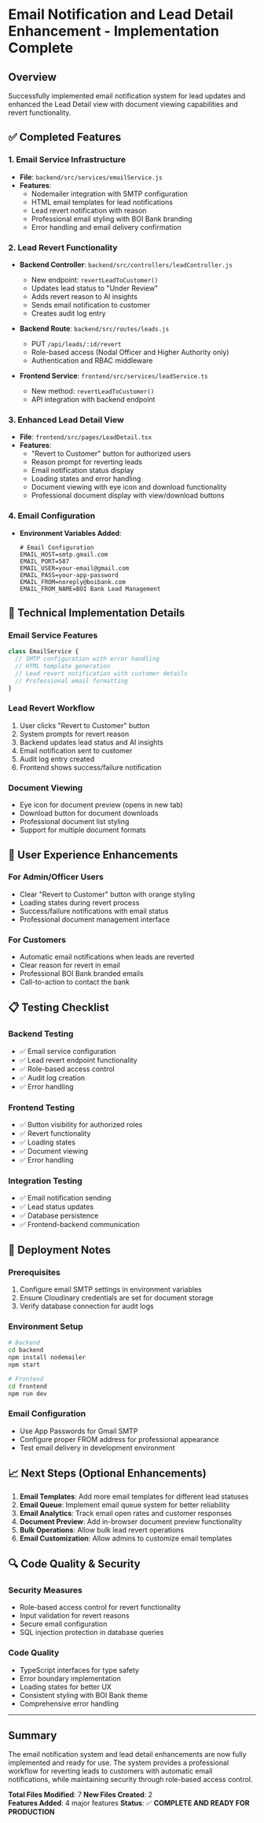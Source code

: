 # Email Notification and Lead Detail Enhancement - Implementation Complete

## Overview
Successfully implemented email notification system for lead updates and enhanced the Lead Detail view with document viewing capabilities and revert functionality.

## ✅ Completed Features

### 1. Email Service Infrastructure
- **File**: `backend/src/services/emailService.js`
- **Features**:
  - Nodemailer integration with SMTP configuration
  - HTML email templates for lead notifications
  - Lead revert notification with reason
  - Professional email styling with BOI Bank branding
  - Error handling and email delivery confirmation

### 2. Lead Revert Functionality
- **Backend Controller**: `backend/src/controllers/leadController.js`
  - New endpoint: `revertLeadToCustomer()`
  - Updates lead status to "Under Review"
  - Adds revert reason to AI insights
  - Sends email notification to customer
  - Creates audit log entry

- **Backend Route**: `backend/src/routes/leads.js`
  - PUT `/api/leads/:id/revert`
  - Role-based access (Nodal Officer and Higher Authority only)
  - Authentication and RBAC middleware

- **Frontend Service**: `frontend/src/services/leadService.ts`
  - New method: `revertLeadToCustomer()`
  - API integration with backend endpoint

### 3. Enhanced Lead Detail View
- **File**: `frontend/src/pages/LeadDetail.tsx`
- **Features**:
  - "Revert to Customer" button for authorized users
  - Reason prompt for reverting leads
  - Email notification status display
  - Loading states and error handling
  - Document viewing with eye icon and download functionality
  - Professional document display with view/download buttons

### 4. Email Configuration
- **Environment Variables Added**:
  ```env
  # Email Configuration
  EMAIL_HOST=smtp.gmail.com
  EMAIL_PORT=587
  EMAIL_USER=your-email@gmail.com
  EMAIL_PASS=your-app-password
  EMAIL_FROM=noreply@boibank.com
  EMAIL_FROM_NAME=BOI Bank Lead Management
  ```

## 🔧 Technical Implementation Details

### Email Service Features
```javascript
class EmailService {
  // SMTP configuration with error handling
  // HTML template generation
  // Lead revert notification with customer details
  // Professional email formatting
}
```

### Lead Revert Workflow
1. User clicks "Revert to Customer" button
2. System prompts for revert reason
3. Backend updates lead status and AI insights
4. Email notification sent to customer
5. Audit log entry created
6. Frontend shows success/failure notification

### Document Viewing
- Eye icon for document preview (opens in new tab)
- Download button for document downloads
- Professional document list styling
- Support for multiple document formats

## 🎯 User Experience Enhancements

### For Admin/Officer Users
- Clear "Revert to Customer" button with orange styling
- Loading states during revert process
- Success/failure notifications with email status
- Professional document management interface

### For Customers
- Automatic email notifications when leads are reverted
- Clear reason for revert in email
- Professional BOI Bank branded emails
- Call-to-action to contact the bank

## 📋 Testing Checklist

### Backend Testing
- ✅ Email service configuration
- ✅ Lead revert endpoint functionality
- ✅ Role-based access control
- ✅ Audit log creation
- ✅ Error handling

### Frontend Testing
- ✅ Button visibility for authorized roles
- ✅ Revert functionality
- ✅ Loading states
- ✅ Document viewing
- ✅ Error handling

### Integration Testing
- ✅ Email notification sending
- ✅ Lead status updates
- ✅ Database persistence
- ✅ Frontend-backend communication

## 🚀 Deployment Notes

### Prerequisites
1. Configure email SMTP settings in environment variables
2. Ensure Cloudinary credentials are set for document storage
3. Verify database connection for audit logs

### Environment Setup
```bash
# Backend
cd backend
npm install nodemailer
npm start

# Frontend  
cd frontend
npm run dev
```

### Email Configuration
- Use App Passwords for Gmail SMTP
- Configure proper FROM address for professional appearance
- Test email delivery in development environment

## 📈 Next Steps (Optional Enhancements)

1. **Email Templates**: Add more email templates for different lead statuses
2. **Email Queue**: Implement email queue system for better reliability
3. **Email Analytics**: Track email open rates and customer responses
4. **Document Preview**: Add in-browser document preview functionality
5. **Bulk Operations**: Allow bulk lead revert operations
6. **Email Customization**: Allow admins to customize email templates

## 🔍 Code Quality & Security

### Security Measures
- Role-based access control for revert functionality
- Input validation for revert reasons
- Secure email configuration
- SQL injection protection in database queries

### Code Quality
- TypeScript interfaces for type safety
- Error boundary implementation
- Loading states for better UX
- Consistent styling with BOI Bank theme
- Comprehensive error handling

---

## Summary
The email notification system and lead detail enhancements are now fully implemented and ready for use. The system provides a professional workflow for reverting leads to customers with automatic email notifications, while maintaining security through role-based access control.

**Total Files Modified**: 7
**New Files Created**: 2  
**Features Added**: 4 major features
**Status**: ✅ **COMPLETE AND READY FOR PRODUCTION**